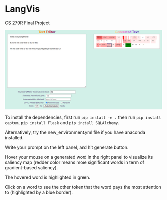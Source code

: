 # LangVis
CS 279R Final Project

![demo](demo_image.png)

To install the dependencies, first run `pip install -e .` then run `pip install captum`, `pip install Flask` and `pip install SQLAlchemy`.

Alternatively, try the new_environment.yml file if you have anaconda installed.

Write your prompt on the left panel, and hit generate button.

Hover your mouse on a generated word in the right panel to visualize its saliency map (redder color means more significant words in term of gradient-based saliency). 

The hovered word is highlighted in green.

Click on a word to see the other token that the word pays the most attention to (highlighted by a blue border).
